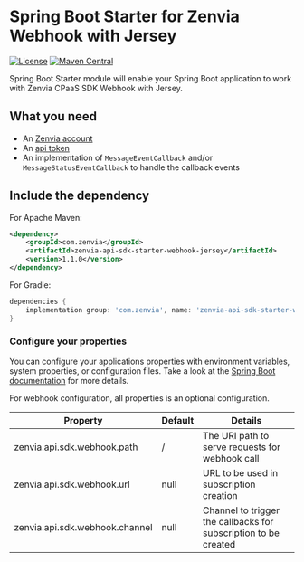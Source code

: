 # Spring Boot Starter for Zenvia Webhook with Jersey

[![License](https://img.shields.io/github/license/zenvia/zenvia-sdk-java.svg)](LICENSE.md)
[![Maven Central](https://maven-badges.herokuapp.com/maven-central/com.zenvia/zenvia-api-sdk-starter-webhook-jersey/badge.svg?style=flat-square)](https://maven-badges.herokuapp.com/maven-central/com.zenvia/zenvia-api-sdk-starter-webhook-jersey/)

Spring Boot Starter module will enable your Spring Boot application to work with Zenvia CPaaS SDK Webhook with Jersey.

## What you need

- An [Zenvia account](https://www.zenvia.com/)
- An [api token](https://app.zenvia.com/home/api)
- An implementation of `MessageEventCallback` and/or `MessageStatusEventCallback` to handle the callback events

## Include the dependency

For Apache Maven:

```xml
<dependency>
	<groupId>com.zenvia</groupId>
	<artifactId>zenvia-api-sdk-starter-webhook-jersey</artifactId>
	<version>1.1.0</version>
</dependency>
```

For Gradle:

```groovy
dependencies {
    implementation group: 'com.zenvia', name: 'zenvia-api-sdk-starter-webhook-jersey', version: '1.1.0'
}
```

### Configure your properties

You can configure your applications properties with environment variables, system properties, or configuration files. Take a look at the [Spring Boot documentation](https://docs.spring.io/spring-boot/docs/current/reference/html/boot-features-external-config.html) for more details.

For webhook configuration, all properties is an optional configuration.

| Property                       | Default | Details                                                         |
| ------------------------------ | ------- | --------------------------------------------------------------- |
| zenvia.api.sdk.webhook.path    | /       | The URI path to serve requests for webhook call                 |
| zenvia.api.sdk.webhook.url     | null    | URL to be used in subscription creation                         |
| zenvia.api.sdk.webhook.channel | null    | Channel to trigger the callbacks for subscription to be created |
